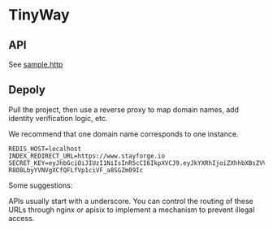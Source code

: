 # TinyWay

## API
See [sample.http](sample.http)

## Depoly

Pull the project, then use a reverse proxy to map domain names,
add identity verification logic, etc.

We recommend that one domain name corresponds to one instance.

```dotenv
REDIS_HOST=localhost
INDEX_REDIRECT_URL=https://www.stayforge.io
SECRET_KEY=eyJhbGciOiJIUzI1NiIsInR5cCI6IkpXVCJ9.eyJkYXRhIjoiZXhhbXBsZVVzZXJEYXRhIiwiZXhwIjoxNzMyODIxMDIzfQ.gZNSp-R8O8LbyYVNVgXCfQFLfVp1ciVF_a8SGZm09Ic
```

Some suggestions:

APIs usually start with a underscore. You can control the routing
of these URLs through nginx or apisix to implement a mechanism to
prevent illegal access.